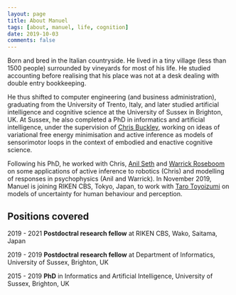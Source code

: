 ```yaml
---
layout: page
title: About Manuel
tags: [about, manuel, life, cognition]
date: 2019-10-03
comments: false
---
```


[//]: # (## The origins of Manuel)
Born and bred in the Italian countryside. He lived in a tiny village (less than 1500 people) surrounded by vineyards for most of his life. He studied accounting before realising that his place was not at a desk dealing with double entry bookkeeping.

He thus shifted to computer engineering (and business administration), graduating from the University of Trento, Italy, and later studied artificial intelligence and cognitive science at the University of Sussex in Brighton, UK. At Sussex, he also completed a PhD in informatics and artificial intelligence, under the supervision of [Chris Buckley](https://christopherlbuckley.com/), working on ideas of variational free energy minimisation and active inference as models of sensorimotor loops in the context of embodied and enactive cognitive science.

Following his PhD, he worked with Chris, [Anil Seth](https://www.anilseth.com/) and [Warrick Roseboom](http://www.warrickroseboom.com/) on some applications of active inference to robotics (Chris) and modelling of responses in psychophysics (Anil and Warrick). In November 2019, Manuel is joining RIKEN CBS, Tokyo, Japan, to work with [Taro Toyoizumi](http://toyoizumilab.brain.riken.jp/) on models of uncertainty for human behaviour and perception.

## Positions covered
2019 - 2021 **Postdoctral research fellow** at RIKEN CBS, Wako, Saitama, Japan

2019 - 2019 **Postdoctral research fellow** at Department of Informatics, University of Sussex, Brighton, UK

2015 - 2019 **PhD** in Informatics and Artificial Intelligence, University of Sussex, Brighton, UK

